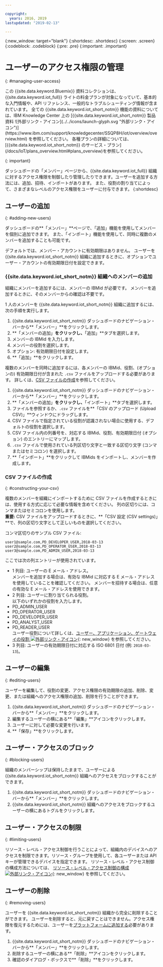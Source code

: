 ```yaml
---

copyright:
  years: 2016, 2019
lastupdated: "2019-02-13"

---
```


{:new_window: target="blank"}
{:shortdesc: .shortdesc}
{:screen: .screen}
{:codeblock: .codeblock}
{:pre: .pre}
{:important: .important}

# ユーザーのアクセス権限の管理
{: #managing-user-access}

<p>この {{site.data.keyword.Bluemix}} 資料コレクションは、{{site.data.keyword.iot_full}} ライトの料金プランが対象になっていて、基本的な入門情報や、API リファレンス、一般的なトラブルシューティング情報が含まれています。
全ての {{site.data.keyword.iot_short_notm}} 機能の資料については、IBM Knowledge Center 上の [{{site.data.keyword.iot_short_notm}} 製品資料 ![外部リンク・アイコン](../../icons/launch-glyph.svg "外部リンク・アイコン")](https://www.ibm.com/support/knowledgecenter/SSQP8H/iot/overview/overview.html) を参照してください。 各種プランの詳細については、[{{site.data.keyword.iot_short_notm}} のサービス・プラン](/docs/IoT/plans_overview.html#plans_overview)を参照してください。 
</p>
{: important}

ダッシュボードの「メンバー」ページから、{{site.data.keyword.iot_full}} 組織に対するアクセス権限を制御したり管理したりできます。ユーザーを追加する方法には、追加、招待、インポートがあります。 また、役割の割り当てによって、さまざまなレベルのアクセス権限をユーザーに付与できます。
{:shortdesc}

## ユーザーの追加
{: #adding-new-users}

ダッシュボードの**「メンバー」**ページで、「追加」機能を使用してメンバーを個別に追加できます。 また、「インポート」機能を使用して、同時に複数のメンバーを追加することも可能です。

デフォルトでは、メンバー・アカウントに有効期限はありません。 ユーザーを {{site.data.keyword.iot_short_notm}} 組織に追加するときに、オプションでユーザー・アカウントの有効期限日付を設定できます。

### {{site.data.keyword.iot_short_notm}} 組織へのメンバーの追加

組織にメンバーを追加するには、メンバーの IBMid が必要です。 メンバーを追加するときに、そのメンバーからの確認は不要です。

1 人のメンバーを {{site.data.keyword.iot_short_notm}} 組織に追加するには、次の手順を実行します。
1. {{site.data.keyword.iot_short_notm}} ダッシュボードのナビゲーション・バーから**「メンバー」**をクリックします。
2. **「メンバーの追加」**をクリックし、**「追加」**タブを選択します。
3. メンバーの IBMid を入力します。
4. メンバーの役割を選択します。
5. オプション: 有効期限日付を設定します。
6. **「追加」**をクリックします。

複数のメンバーを同時に追加するには、各メンバーの IBMid、役割、(オプションの) 有効期限日付が含まれた `.csv` ファイルをアップロードする必要があります。 詳しくは、[CSV ファイルの作成](#constructing-your-csv)を参照してください。
1. {{site.data.keyword.iot_short_notm}} ダッシュボードのナビゲーション・バーから**「メンバー」**をクリックします。
2. **「メンバーの追加」**をクリックし、**「インポート」**タブを選択します。
3. ファイルを参照するか、`.csv` ファイルを**「CSV のアップロード (Upload CSV)」**ウィンドウにドラッグします。
4. CSV ファイルで指定されている役割が認識されない場合に使用する、デフォルトの役割を選択します。
5. CSV ファイル内の列番号を、対応する IBMid、役割、有効期限日付 (オプション) のエントリーにマップします。
6. `.csv` ファイルで使用されている列区切り文字と一致する区切り文字 (コンマまたはセミコロン) を選択します。
7. **「インポート」**をクリックして IBMids をインポートし、メンバーを作成します。


### CSV ファイルの作成
{: #constructing-your-csv}

複数のメンバーを組織にインポートするために CSV ファイルを作成するときには、使用する方式に応じて必要な情報を含めてください。 列の区切りには、コンマまたはセミコロンを使用します。  
**重要:** CSV ファイルをアップロードするときに、**「CSV 設定 (CSV settings)」**で、列の区切り文字として正しいものを選択してください。

コンマ区切りのサンプル CSV ファイル:  
```
user1@sample.com,PD_DEVELOPER_USER,2018-03-13
user2@sample.com,PD_OPERATOR_USER,2018-03-13
user3@sample.com,PD_ADMIN_USER,2018-03-13
```
ここでは次の列エントリーが使用されています。  
- 1 列目: ユーザーの E メール・アドレス。  
メンバーを追加する場合は、有効な IBMid に対応する E メール・アドレスを使用していることを確認してください。 メンバーを招待する場合は、任意の有効な E メール・アドレスを使用できます。
- 2 列目: ユーザーに割り当てられる役割。  
以下のいずれかの役割を入力します。
 - PD_ADMIN_USER
 - PD_OPERATOR_USER
 - PD_DEVELOPER_USER
 - PD_ANALYST_USER
 - PD_READER_USER  
 ユーザー役割について詳しくは、[ユーザー、アプリケーション、ゲートウェイの役割 ![外部リンク・アイコン](../../icons/launch-glyph.svg "外部リンク・アイコン")](https://www.ibm.com/support/knowledgecenter/SSQP8H/iot/platform/roles_index.html#user_roles){: new_window} を参照してください。
- 3 列目: ユーザーの有効期限日付に対応する ISO 6801 日付 (例: `2018-03-13`)。

## ユーザーの編集
{: #editing-users}

ユーザーを編集して、役割の変更、アクセス権限の有効期限の追加、削除、変更、または組織へのアクセス権限の追加、削除を行うことができます。

1. {{site.data.keyword.iot_short_notm}} ダッシュボードのナビゲーション・バーから**「メンバー」**をクリックします。
2. 編集するユーザーの横にある**「編集」**アイコンをクリックします。
3. ユーザーに対して必要な変更を行います。
4. **「保存」**をクリックします。

## ユーザー・アクセスのブロック
{: #blocking-users}

組織のメンバーシップは保持したままで、ユーザーによる {{site.data.keyword.iot_short_notm}} 組織へのアクセスをブロックすることができます。

1. {{site.data.keyword.iot_short_notm}} ダッシュボードのナビゲーション・バーから**「メンバー」**をクリックします。
2. {{site.data.keyword.iot_short_notm}} 組織へのアクセスをブロックするユーザーの横にあるトグルをクリックします。

## ユーザー・アクセスの制限
{: #limiting-users}

リソース・レベル・アクセス制御を行うことによって、組織内のデバイスへのアクセスを制限できます。リソース・グループを使用して、各ユーザーまたは API キーが管理できるデバイスを指定できます。 リソース・レベル・アクセス制御の構成方法については、 [リソース・レベル・アクセス制御の構成 ![外部リンク・アイコン](../../icons/launch-glyph.svg "外部リンク・アイコン")](https://www.ibm.com/support/knowledgecenter/SSQP8H/iot/platform/reference/rlac.html#configure_RLAC){: new_window} を参照してください。

## ユーザーの削除
{: #removing-users}

ユーザーを {{site.data.keyword.iot_short_notm}} 組織から完全に削除することができます。 ユーザーを削除すると、元に戻すことはできません。アクセス権限を復元するためには、ユーザーを[プラットフォームに追加する](#adding-new-users)必要があります。

1. {{site.data.keyword.iot_short_notm}} ダッシュボードのナビゲーション・バーから**「メンバー」**をクリックします。
2. 削除するユーザーの横にある**「削除」**アイコンをクリックします。
3. 確認のダイアログ・ボックスで**「削除」**をクリックします。
